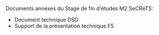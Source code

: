 Documents annexes du Stage de fin d'études M2 SeCReTS:

- Document technique DSD
- Support de la présentation technique F5
